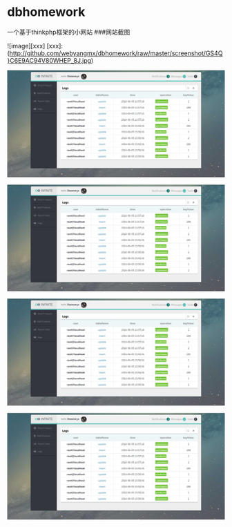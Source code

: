 # dbhomework
一个基于thinkphp框架的小网站
###网站截图

![image][xxx]
[xxx]:(http://github.com/webyangmx/dbhomework/raw/master/screenshot/GS4Q}C6E9AC94V80WHEP_8J.jpg)

![image](http://github.com/webyangmx/dbhomework/raw/master/screenshot/GS4Q}C6E9AC94V80WHEP_8J.jpg)

![image](http://github.com/webyangmx/dbhomework/raw/master/screenshot/GS4Q}C6E9AC94V80WHEP_8J.jpg)

![image](http://github.com/webyangmx/dbhomework/raw/master/screenshot/GS4Q}C6E9AC94V80WHEP_8J.jpg)

![image](http://github.com/webyangmx/dbhomework/raw/master/screenshot/GS4Q}C6E9AC94V80WHEP_8J.jpg)
